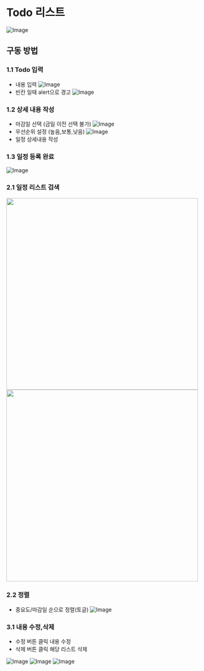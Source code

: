 # Todo 리스트
![Image](https://github.com/user-attachments/assets/082c23ae-469e-473a-a11e-83bcb89764d5)
## 구동 방법

### 1.1 Todo 입력
- 내용 입력
![Image](https://github.com/user-attachments/assets/f770904d-59a3-4ab7-aecb-8a93096299ae)
- 빈칸 일때 alert으로 경고
![Image](https://github.com/user-attachments/assets/02c9fa92-4e9c-4b12-b056-1671965c2d6d)

### 1.2 상세 내용 작성
- 마감일 선택 (금일 이전 선택 불가)
![Image](https://github.com/user-attachments/assets/ad6da638-2a53-44dc-bc10-199feb64f774)
- 우선순위 설정 (높음,보통,낮음)
![Image](https://github.com/user-attachments/assets/feb4fe43-3a58-4ef5-a295-192291471f37)
- 일정 상세내용 작성

### 1.3 일정 등록 완료
![Image](https://github.com/user-attachments/assets/38afbd85-b31f-4942-abb7-f66cddb24339)


### 2.1 일정 리스트 검색
<img src="https://github.com/user-attachments/assets/9a7e39d8-52f2-4743-adf2-71d5389ae1df" width="500">
<img src="https://github.com/user-attachments/assets/165f05ce-2c3b-42f9-ad6d-e9ff67a60a99" width="500">

### 2.2 정렬
- 중요도/마감일 순으로 정렬(토글)
![Image](https://github.com/user-attachments/assets/efd46cc6-6b62-4842-8dfe-418d990407cf)

### 3.1 내용 수정,삭제
- 수정 버튼 클릭 내용 수정
- 삭제 버튼 클릭 해당 리스트 삭제


![Image](https://github.com/user-attachments/assets/8587221d-32ca-49ba-94d2-5a2e2f07d0d0)
![Image](https://github.com/user-attachments/assets/1a8e43d6-2a5b-4ddb-80cc-0c2770645cd4)
![Image](https://github.com/user-attachments/assets/1f029806-2b9e-49c4-9a57-6774ab16f826)
